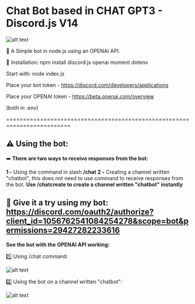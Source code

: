 # Chat Bot based in CHAT GPT3 - Discord.js V14

![alt text](https://media.discordapp.net/attachments/1067228298322653189/1067231590461223013/CHAT_GPT3_-_DISCORD_BOT.png?width=1025&height=359)

🤖 A Simple bot in node.js using an OPENAI API.

🔗 Installation:
npm install discord.js openai moment dotenv

Start with: node index.js

Place your bot token - https://discord.com/developers/applications

Place your OPENAI token - https://beta.openai.com/overview

(both in .env)

=========================================================================
## **⚠️ Using the bot:** 

➡️ **There are two ways to receive responses from the bot:**

**1 -** Using the command in slash **/chat**
**2 -** Creating a channel written "chatbot", this does not need to use command to receive responses from the bot. **Use /chatcreate to create a channel written "chatbot" instantly**

##  🔗 **Give it a try using my bot:** https://discord.com/oauth2/authorize?client_id=1056762541084254278&scope=bot&permissions=29427282233616

**See the bot with the OPENAI API working:**

1️⃣ Using /chat command:

![alt text](https://media.discordapp.net/attachments/876308691341697076/1057841862204997712/chat-openai-overview4.gif)

2️⃣ Using the bot on a channel written "chatbot":

![alt text](https://media.discordapp.net/attachments/1067228298322653189/1067231318036971580/chatbot2.gif?width=718&height=468)

